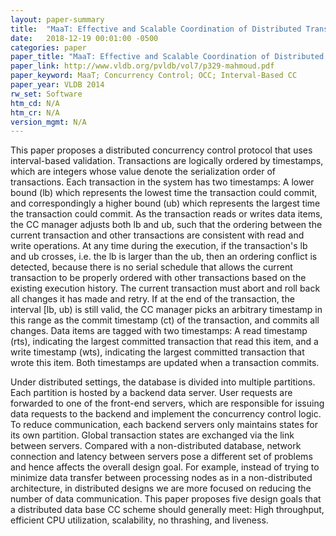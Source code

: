 ```yaml
---
layout: paper-summary
title:  "MaaT: Effective and Scalable Coordination of Distributed Transactions in the Cloud"
date:   2018-12-19 00:01:00 -0500
categories: paper
paper_title: "MaaT: Effective and Scalable Coordination of Distributed Transactions in the Cloud"
paper_link: http://www.vldb.org/pvldb/vol7/p329-mahmoud.pdf
paper_keyword: MaaT; Concurrency Control; OCC; Interval-Based CC
paper_year: VLDB 2014
rw_set: Software
htm_cd: N/A
htm_cr: N/A
version_mgmt: N/A
---
```


This paper proposes a distributed concurrency control protocol that uses interval-based validation. 
Transactions are logically ordered by timestamps, which are integers whose value denote the serialization order of
transactions. Each transaction in the system has two timestamps: A lower bound (lb) which represents the lowest time the 
transaction could commit, and correspondingly a higher bound (ub) which represents the largest time the 
transaction could commit. As the transaction reads or writes data items, the CC manager adjusts both lb and ub, such
that the ordering between the current transaction and other transactions are consistent with read and write 
operations. At any time during the execution, if the transaction's lb and ub crosses, i.e. the lb is larger than
the ub, then an ordering conflict is detected, because there is no serial schedule that allows the current 
transaction to be properly ordered with other transactions based on the existing execution history. The current 
transaction must abort and roll back all changes it has made and retry. If at the end of the transaction, 
the interval [lb, ub) is still valid, the CC manager picks an arbitrary timestamp in this range as the commit 
timestamp (ct) of the transaction, and commits all changes. Data items are tagged with two timestamps: A
read timestamp (rts), indicating the largest committed transaction that read this item, and a write timestamp (wts),
indicating the largest committed transaction that wrote this item. Both timestamps are updated when a 
transaction commits.

Under distributed settings, the database is divided into multiple partitions. Each partition is hosted by a backend data 
server. User requests are forwarded to one of the front-end servers, which are responsible for issuing data requests to 
the backend and implement the concurrency control logic. To reduce communication, each backend servers only maintains 
states for its own partition. Global transaction states are exchanged via the link between servers. Compared with a 
non-distributed database, network connection and latency between servers pose a different set of problems and hence 
affects the overall design goal. For example, instead of trying to minimize data transfer between processing nodes 
as in a non-distributed architecture, in distributed designs we are more focused on reducing the number of 
data communication. This paper proposes five design goals that a distributed data base CC scheme should generally meet:
High throughput, efficient CPU utilization, scalability, no thrashing, and liveness.

